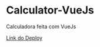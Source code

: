 # Calculator-VueJs
Calculadora feita com VueJs

[Link do Deploy]('https://kind-hopper-922dff.netlify.app/')

